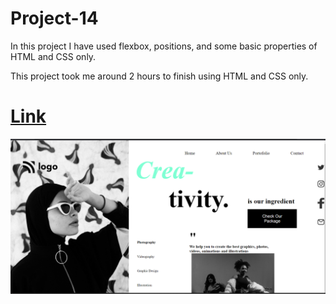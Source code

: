 # Project-14
In this project I have used flexbox, positions, and some basic properties of HTML and CSS only.

This project took me around 2 hours to finish using HTML and CSS only.




# [Link]()

![output](./output-01.png)
